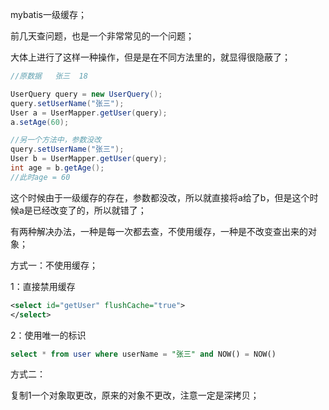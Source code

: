 mybatis一级缓存；

前几天查问题，也是一个非常常见的一个问题；

大体上进行了这样一种操作，但是是在不同方法里的，就显得很隐蔽了；

```java
//原数据   张三  18

UserQuery query = new UserQuery();
query.setUserName("张三");
User a = UserMapper.getUser(query);
a.setAge(60);

//另一个方法中，参数没改
query.setUserName("张三");
User b = UserMapper.getUser(query);
int age = b.getAge();
//此时age = 60
```

这个时候由于一级缓存的存在，参数都没改，所以就直接将a给了b，但是这个时候a是已经改变了的，所以就错了；

有两种解决办法，一种是每一次都去查，不使用缓存，一种是不改变查出来的对象；

方式一：不使用缓存；

1：直接禁用缓存

```xml
<select id="getUser" flushCache="true">
</select>
```

2：使用唯一的标识

```sql
select * from user where userName = "张三" and NOW() = NOW()
```

方式二：

复制1一个对象取更改，原来的对象不更改，注意一定是深拷贝；

